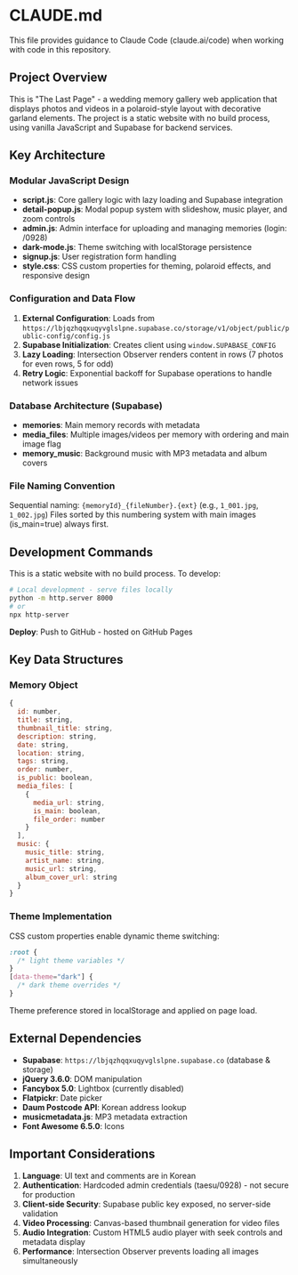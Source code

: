# CLAUDE.md

This file provides guidance to Claude Code (claude.ai/code) when working with code in this repository.

## Project Overview

This is "The Last Page" - a wedding memory gallery web application that displays photos and videos in a polaroid-style layout with decorative garland elements. The project is a static website with no build process, using vanilla JavaScript and Supabase for backend services.

## Key Architecture

### Modular JavaScript Design

- **script.js**: Core gallery logic with lazy loading and Supabase integration
- **detail-popup.js**: Modal popup system with slideshow, music player, and zoom controls
- **admin.js**: Admin interface for uploading and managing memories (login: /0928)
- **dark-mode.js**: Theme switching with localStorage persistence
- **signup.js**: User registration form handling
- **style.css**: CSS custom properties for theming, polaroid effects, and responsive design

### Configuration and Data Flow

1. **External Configuration**: Loads from `https://lbjqzhqqxuqyvglslpne.supabase.co/storage/v1/object/public/public-config/config.js`
2. **Supabase Initialization**: Creates client using `window.SUPABASE_CONFIG`
3. **Lazy Loading**: Intersection Observer renders content in rows (7 photos for even rows, 5 for odd)
4. **Retry Logic**: Exponential backoff for Supabase operations to handle network issues

### Database Architecture (Supabase)

- **memories**: Main memory records with metadata
- **media_files**: Multiple images/videos per memory with ordering and main image flag
- **memory_music**: Background music with MP3 metadata and album covers

### File Naming Convention

Sequential naming: `{memoryId}_{fileNumber}.{ext}` (e.g., `1_001.jpg`, `1_002.jpg`)
Files sorted by this numbering system with main images (is_main=true) always first.

## Development Commands

This is a static website with no build process. To develop:

```bash
# Local development - serve files locally
python -m http.server 8000
# or
npx http-server
```

**Deploy**: Push to GitHub - hosted on GitHub Pages

## Key Data Structures

### Memory Object

```javascript
{
  id: number,
  title: string,
  thumbnail_title: string,
  description: string,
  date: string,
  location: string,
  tags: string,
  order: number,
  is_public: boolean,
  media_files: [
    {
      media_url: string,
      is_main: boolean,
      file_order: number
    }
  ],
  music: {
    music_title: string,
    artist_name: string,
    music_url: string,
    album_cover_url: string
  }
}
```

### Theme Implementation

CSS custom properties enable dynamic theme switching:

```css
:root {
  /* light theme variables */
}
[data-theme="dark"] {
  /* dark theme overrides */
}
```

Theme preference stored in localStorage and applied on page load.

## External Dependencies

- **Supabase**: `https://lbjqzhqqxuqyvglslpne.supabase.co` (database & storage)
- **jQuery 3.6.0**: DOM manipulation
- **Fancybox 5.0**: Lightbox (currently disabled)
- **Flatpickr**: Date picker
- **Daum Postcode API**: Korean address lookup
- **musicmetadata.js**: MP3 metadata extraction
- **Font Awesome 6.5.0**: Icons

## Important Considerations

1. **Language**: UI text and comments are in Korean
2. **Authentication**: Hardcoded admin credentials (taesu/0928) - not secure for production
3. **Client-side Security**: Supabase public key exposed, no server-side validation
4. **Video Processing**: Canvas-based thumbnail generation for video files
5. **Audio Integration**: Custom HTML5 audio player with seek controls and metadata display
6. **Performance**: Intersection Observer prevents loading all images simultaneously
